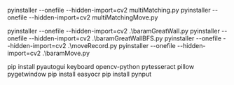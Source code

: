 pyinstaller --onefile --hidden-import=cv2 multiMatching.py
pyinstaller --onefile --hidden-import=cv2 multiMatchingMove.py


pyinstaller --onefile --hidden-import=cv2 .\baramGreatWall.py
pyinstaller --onefile --hidden-import=cv2 .\baramGreatWallBFS.py
pyinstaller --onefile --hidden-import=cv2 .\moveRecord.py
pyinstaller --onefile --hidden-import=cv2 .\baramMove.py

pip install pyautogui keyboard opencv-python pytesseract pillow pygetwindow
pip install easyocr
pip install pynput
